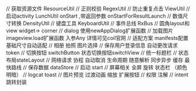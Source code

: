// 获取资源文件 ResourceUtil
// 正则校验 RegexUtil
// 防止重复点击 ViewUtil
// 启动activity LunchUtil onStart ,带返回参数 onStartForResultLaunch
// 数值尺寸转换 DensityUtil
// 键盘工具 KeyboardUtil
// 事件总线 RxBus
// 圆角layout和view widget-> corner
// dialog 使用newAppDialog扩展函数
// 加载图片 imageview.load扩展函数 入参Any 详情可见coil官网
// 适配方案 manifests配置基础尺寸自动适配
// 相册 拍照 图片选择 
// 保存用户登录信息 自动更改请求token
// 切换按钮 switchButton 状态切换按钮switchView
// 统一标题栏
// 状态布局stateLayout
// 网络请求 协程 自动取消 生命周期 随意解析 同步异步 缓存 最快路线
// 保存数据 dataStore
// 启动 start
// 屏幕相关 全屏 旋转 状态栏 （颜色 明暗）
// logcat toast
// 图片预览 过渡动画 缩放 扩展按钮
// 权限 注解
// intent跳转封装
